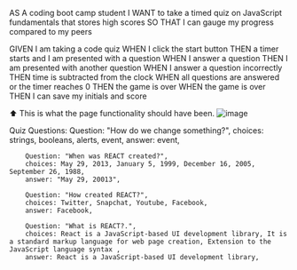 AS A coding boot camp student
I WANT to take a timed quiz on JavaScript fundamentals that stores high scores
SO THAT I can gauge my progress compared to my peers

GIVEN I am taking a code quiz
WHEN I click the start button
THEN a timer starts and I am presented with a question
WHEN I answer a question
THEN I am presented with another question
WHEN I answer a question incorrectly
THEN time is subtracted from the clock
WHEN all questions are answered or the timer reaches 0
THEN the game is over
WHEN the game is over
THEN I can save my initials and score

⬆ This is what the page functionality should have been.
![image](https://user-images.githubusercontent.com/107166355/205411395-b10d9f9f-220c-4fa2-9487-8c5a992b860f.png)


Quiz Questions:
        Question: "How do we change something?",
        choices: strings, booleans, alerts, event,
        answer: event,

        Question: "When was REACT created?",
        choices: May 29, 2013, January 5, 1999, December 16, 2005, September 26, 1988,
        answer: "May 29, 20013",

        Question: "How created REACT?",
        choices: Twitter, Snapchat, Youtube, Facebook,
        answer: Facebook,

        Question: "What is REACT?.",
        choices: React is a JavaScript-based UI development library, It is a standard markup language for web page creation, Extension to the JavaScript language syntax ,
        answer: React is a JavaScript-based UI development library,